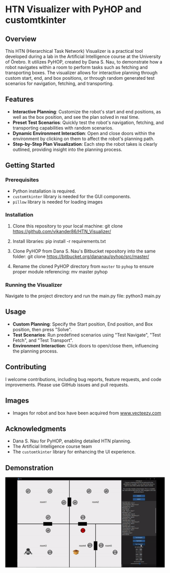 # HTN Visualizer with PyHOP and customtkinter

## Overview

This HTN (Hierarchical Task Network) Visualizer is a practical tool developed during a lab in the Artificial Intelligence course at the University of Örebro.
It utilizes PyHOP, created by Dana S. Nau, to demonstrate how a robot navigates within a room to perform tasks such as fetching and transporting boxes.
The visualizer allows for interactive planning through custom start, end, and box positions, or through random generated test scenarios for navigation, fetching, and transporting.

## Features

- **Interactive Planning**: Customize the robot's start and end positions, as well as the box position, and see the plan solved in real time.
- **Preset Test Scenarios**: Quickly test the robot's navigation, fetching, and transporting capabilities with random scenarios.
- **Dynamic Environment Interaction**: Open and close doors within the environment by clicking on them to affect the robot's planning path.
- **Step-by-Step Plan Visualization**: Each step the robot takes is clearly outlined, providing insight into the planning process.

## Getting Started

### Prerequisites

- Python installation is required.
- `customtkinter` library is needed for the GUI components.
- `pillow` library is needed for loading images

### Installation

1. Clone this repository to your local machine:
   git clone https://github.com/vikander86/HTN_Visualizer/

2. Install libraries:
   pip install -r requirements.txt

3. Clone PyHOP from Dana S. Nau's Bitbucket repository into the same folder:
   git clone https://bitbucket.org/dananau/pyhop/src/master/

4. Rename the cloned PyHOP directory from `master` to `pyhop` to ensure proper module referencing:
   mv master pyhop

### Running the Visualizer

Navigate to the project directory and run the main.py file:
python3 main.py

## Usage

- **Custom Planning**: Specify the Start position, End position, and Box position, then press "Solve".
- **Test Scenarios**: Run predefined scenarios using "Test Navigate", "Test Fetch", and "Test Transport".
- **Environment Interaction**: Click doors to open/close them, influencing the planning process.

## Contributing

I welcome contributions, including bug reports, feature requests, and code improvements. Please use GitHub issues and pull requests.

## Images

- Images for robot and box have been acquired from www.vecteezy.com

## Acknowledgments

- Dana S. Nau for PyHOP, enabling detailed HTN planning.
- The Artificial Intelligence course team
- The `customtkinter` library for enhancing the UI experience.

## Demonstration

![](https://github.com/vikander86/HTN_Visualizer/blob/main/img/HTN_Visu.gif)
